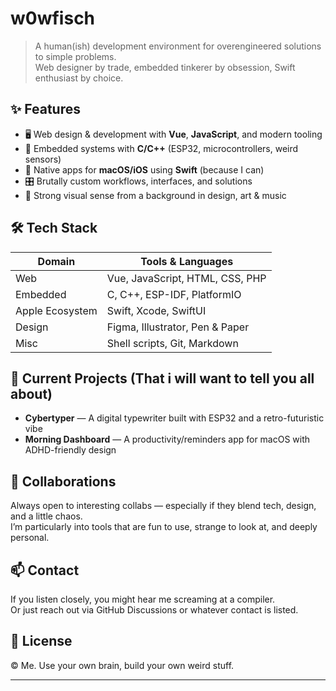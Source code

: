 # w0wfisch

> A human(ish) development environment for overengineered solutions to simple problems.  
> Web designer by trade, embedded tinkerer by obsession, Swift enthusiast by choice.
> 
## ✨ Features

- 🖥 Web design & development with **Vue**, **JavaScript**, and modern tooling  
- 🔌 Embedded systems with **C/C++** (ESP32, microcontrollers, weird sensors)  
- 🍎 Native apps for **macOS/iOS** using **Swift** (because I can)  
- 🎛 Brutally custom workflows, interfaces, and solutions  
- 🎨 Strong visual sense from a background in design, art & music

## 🛠 Tech Stack

| Domain          | Tools & Languages                          |
|------------------|--------------------------------------------|
| Web              | Vue, JavaScript, HTML, CSS, PHP            |
| Embedded         | C, C++, ESP-IDF, PlatformIO                |
| Apple Ecosystem  | Swift, Xcode, SwiftUI               |
| Design           | Figma, Illustrator, Pen & Paper            |
| Misc             | Shell scripts, Git, Markdown               |

## 🧪 Current Projects (That i will want to tell you all about)

- **Cybertyper** — A digital typewriter built with ESP32 and a retro-futuristic vibe  
- **Morning Dashboard** — A productivity/reminders app for macOS with ADHD-friendly design

## 🤝 Collaborations

Always open to interesting collabs — especially if they blend tech, design, and a little chaos.  
I’m particularly into tools that are fun to use, strange to look at, and deeply personal.

## 📫 Contact

If you listen closely, you might hear me screaming at a compiler.  
Or just reach out via GitHub Discussions or whatever contact is listed.

## 🪪 License

© Me. Use your own brain, build your own weird stuff.

---

<!---
w0wfisch/w0wfisch is a ✨ special ✨ repository because its `README.md` (this file) appears on your GitHub profile.
You can click the Preview link to take a look at your changes.
--->
